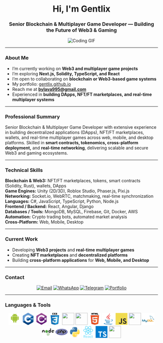 <h1 align="center">Hi, I'm Gentlix</h1>
<h3 align="center">Senior Blockchain & Multiplayer Game Developer — Building the Future of Web3 & Gaming</h3>

<p align="center">
  <img src="https://cdn.dribbble.com/users/1292677/screenshots/6139167/avento.gif" width="400" alt="Coding GIF"/>
</p>

---

### About Me

- I’m currently working on **Web3 and multiplayer game projects**
- I’m exploring **Next.js, Solidity, TypeScript, and React**
- I’m open to collaborating on **blockchain or Web3-based game systems**
- My portfolio: [gentlix.github.io](https://gentlix.github.io)
- Reach me at **bylava995@gmail.com**
- Experienced in **building DApps, NFT/FT marketplaces, and real-time multiplayer systems**

---

### Professional Summary

Senior Blockchain & Multiplayer Game Developer with extensive experience in building decentralized applications (DApps), NFT/FT marketplaces, wallets, and real-time multiplayer games across web, mobile, and desktop platforms. Skilled in **smart contracts, tokenomics, cross-platform deployment,** and **real-time networking**, delivering scalable and secure Web3 and gaming ecosystems.

---

### Technical Skills

**Blockchain & Web3:** NFT/FT marketplaces, tokens, smart contracts (Solidity, Rust), wallets, DApps  
**Game Engines:** Unity (2D/3D), Roblox Studio, Phaser.js, Pixi.js  
**Networking:** Socket.io, WebRTC, matchmaking, real-time synchronization  
**Languages:** C#, JavaScript, TypeScript, Python, Node.js  
**Frontend / Backend:** React, Angular, Django  
**Databases / Tools:** MongoDB, MySQL, Firebase, Git, Docker, AWS  
**Automation:** Crypto trading bots, automated market analysis  
**Cross-Platform:** Web, Mobile, Desktop  

---

### Current Work

- Developing **Web3 projects** and **real-time multiplayer games**  
- Creating **NFT marketplaces** and **decentralized platforms**  
- Building **cross-platform applications** for **Web, Mobile, and Desktop**

---

### Contact

<p align="center">
  <a href="mailto:bylava995@gmail.com"><img src="https://img.shields.io/badge/Email-bylava995@gmail.com-blue?style=for-the-badge&logo=gmail" alt="Email"></a>
  <a href="https://wa.me/380989531651"><img src="https://img.shields.io/badge/WhatsApp-+380989531651-green?style=for-the-badge&logo=whatsapp" alt="WhatsApp"></a>
  <a href="https://t.me/fullstackdev513"><img src="https://img.shields.io/badge/Telegram-@fullstackdev513-blue?style=for-the-badge&logo=telegram" alt="Telegram"></a>
  <a href="https://gentlix.github.io"><img src="https://img.shields.io/badge/Portfolio-Visit-purple?style=for-the-badge&logo=firefox" alt="Portfolio"></a>
</p>

---

### Languages & Tools

<p align="center"> 
  <img src="https://raw.githubusercontent.com/devicons/devicon/master/icons/android/android-original-wordmark.svg" width="40" height="40"/>
  <img src="https://raw.githubusercontent.com/devicons/devicon/master/icons/cplusplus/cplusplus-original.svg" width="40" height="40"/>
  <img src="https://raw.githubusercontent.com/devicons/devicon/master/icons/csharp/csharp-original.svg" width="40" height="40"/>
  <img src="https://raw.githubusercontent.com/devicons/devicon/master/icons/css3/css3-original-wordmark.svg" width="40" height="40"/>
  <img src="https://www.vectorlogo.zone/logos/figma/figma-icon.svg" width="40" height="40"/>
  <img src="https://www.vectorlogo.zone/logos/git-scm/git-scm-icon.svg" width="40" height="40"/>
  <img src="https://raw.githubusercontent.com/devicons/devicon/master/icons/html5/html5-original-wordmark.svg" width="40" height="40"/>
  <img src="https://raw.githubusercontent.com/devicons/devicon/master/icons/java/java-original.svg" width="40" height="40"/>
  <img src="https://raw.githubusercontent.com/devicons/devicon/master/icons/javascript/javascript-original.svg" width="40" height="40"/>
  <img src="https://www.vectorlogo.zone/logos/kotlinlang/kotlinlang-icon.svg" width="40" height="40"/>
  <img src="https://raw.githubusercontent.com/devicons/devicon/master/icons/mysql/mysql-original-wordmark.svg" width="40" height="40"/>
  <img src="https://raw.githubusercontent.com/devicons/devicon/master/icons/nodejs/nodejs-original-wordmark.svg" width="40" height="40"/>
  <img src="https://raw.githubusercontent.com/devicons/devicon/master/icons/php/php-original.svg" width="40" height="40"/>
  <img src="https://raw.githubusercontent.com/devicons/devicon/master/icons/python/python-original.svg" width="40" height="40"/>
  <img src="https://raw.githubusercontent.com/devicons/devicon/master/icons/react/react-original-wordmark.svg" width="40" height="40"/>
  <img src="https://raw.githubusercontent.com/devicons/devicon/master/icons/typescript/typescript-original.svg" width="40" height="40"/>
  <img src="https://www.vectorlogo.zone/logos/unity3d/unity3d-icon.svg" width="40" height="40"/>
</p>
